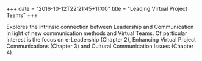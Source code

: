 +++
date = "2016-10-12T22:21:45+11:00"
title = "Leading Virtual Project Teams"
+++

Explores the intrinsic connection between Leadership and Communication in light of new communication methods and Virtual Teams. Of particular interest is the focus on e-Leadership (Chapter 2), Enhancing Virtual Project Communications (Chapter 3) and Cultural Communication Issues (Chapter 4).

